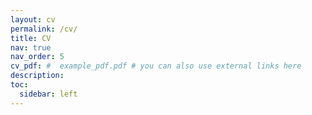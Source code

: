 ```yaml
---
layout: cv
permalink: /cv/
title: CV
nav: true
nav_order: 5
cv_pdf: #  example_pdf.pdf # you can also use external links here
description: 
toc:
  sidebar: left
---
```

